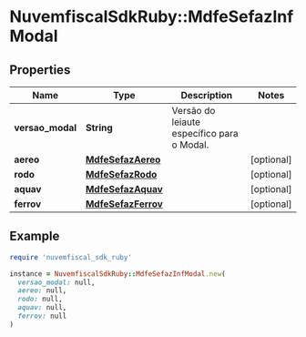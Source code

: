# NuvemfiscalSdkRuby::MdfeSefazInfModal

## Properties

| Name | Type | Description | Notes |
| ---- | ---- | ----------- | ----- |
| **versao_modal** | **String** | Versão do leiaute específico para o Modal. |  |
| **aereo** | [**MdfeSefazAereo**](MdfeSefazAereo.md) |  | [optional] |
| **rodo** | [**MdfeSefazRodo**](MdfeSefazRodo.md) |  | [optional] |
| **aquav** | [**MdfeSefazAquav**](MdfeSefazAquav.md) |  | [optional] |
| **ferrov** | [**MdfeSefazFerrov**](MdfeSefazFerrov.md) |  | [optional] |

## Example

```ruby
require 'nuvemfiscal_sdk_ruby'

instance = NuvemfiscalSdkRuby::MdfeSefazInfModal.new(
  versao_modal: null,
  aereo: null,
  rodo: null,
  aquav: null,
  ferrov: null
)
```

